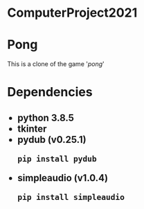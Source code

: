 # ComputerProject2021

# **Pong**
This is a clone of the game '*pong*'

# **Dependencies**
<ul>
    <h2>
        <li> python 3.8.5
        <li> tkinter
        <li> 
            pydub (v0.25.1)
            <pre><code>pip install pydub</code></pre>     
        </li>
        <li> 
            simpleaudio (v1.0.4)
            <pre><code>pip install simpleaudio</code></pre> 
        </li>
    </h2> 
</ul>




